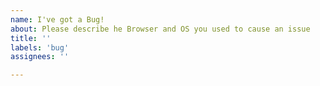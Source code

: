```yaml
---
name: I've got a Bug!
about: Please describe he Browser and OS you used to cause an issue
title: ''
labels: 'bug'
assignees: ''

---
```

